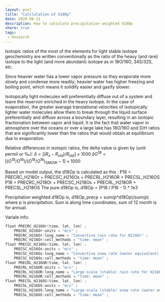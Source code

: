 ```yaml
---
layout: post
title: "Calclulation of d18Op"
date: 2020-08-11
description: How to calculate precipitation weighted d18Op
share: true
tags:
 - Research
---
```


Isotopic ratios of the most of the elements for light stable isotope geochemistry are written conventionally as the ratio of the heavy (and rare) isotope to the light (and more abundant) isotope as in 18O/16O, 34S/32S, etc.

Since heavier water has a lower vapor pressure so they evaporate more slowly and condense more readily; heavier water has higher freezing and boiling point, which means it solidify easier and gasify slower. 

Isotopically light molecules will preferentially diffuse out of a system and leave the reservoir enriched in the heavy isotope. In the case of evaporation, the greater average translational velocities of isotopically lighter water molecules allow them to break through the liquid surface preferentially and diffuse across a boundary layer, resulting in an isotopic fractionation between vapor and liquid. It is the fact that water vapor in atmosphere over the oceans or over a large lake has 18O/16O and D/H ratios that are significantly lower than the ratios that would obtain at equilibrium due to evaporation.

Relative differences in isotopic ratios, the delta value is given by (unit: permil or ‰):
$δ = [(R_x-R_{std})/R_{std}]×1000$
$δO^{18} = [(O^{18}/O^{16} )/(O^{18}/O^{16} )_{SMOW} -1]×1000$

Based on model output, the d18Op is calculated as this :
P16 = PRECRC_H216Or + PRECSC_H216Os + PRECRL_H216OR + PRECSL_H216OS
P18 = PRECRC_H218Or + PRECSC_H218Os + PRECRL_H218OR + PRECSL_H218OS
The pure d18Op is,
d18Op = (P18 / P16 - 1) * 1e3     

Precipitation weighted d18Op is,
d18Op_precp = sum(p*d18Op)/sum(p)
where p is precipitation. Sum is along time coordinates, sum of 12 month is for annual.

Variale info:
```powershell
float PRECRC_H216Or(time, lat, lon) ;
    PRECRC_H216Or:units = "m/s" ;
    PRECRC_H216Or:long_name = "Convective rain rate for H216Or" ;
    PRECRC_H216Or:cell_methods = "time: mean" ;
float PRECSC_H216Os(time, lat, lon) ;
    PRECSC_H216Os:units = "m/s" ;
    PRECSC_H216Os:long_name = "Convective snow rate (water equivalent) for H216Os" ;
    PRECSC_H216Os:cell_methods = "time: mean" ;    
float PRECRL_H216OR(time, lat, lon) ;
    PRECRL_H216OR:units = "m/s" ;
    PRECRL_H216OR:long_name = "Large-scale (stable) rain rate for H216OR" ;
    PRECRL_H216OR:cell_methods = "time: mean" ;    
float PRECSL_H216OS(time, lat, lon) ;
    PRECSL_H216OS:units = "m/s" ;
    PRECSL_H216OS:long_name = "Large-scale (stable) snow rate (water equivalent) for H216OS" ;
    PRECSL_H216OS:cell_methods = "time: mean" ;    
```



